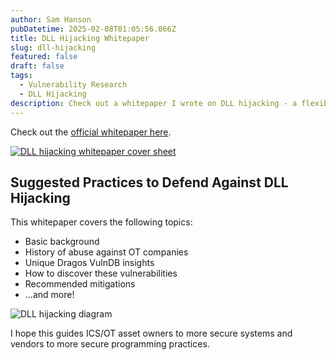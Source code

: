```yaml
---
author: Sam Hanson
pubDatetime: 2025-02-08T01:05:56.066Z
title: DLL Hijacking Whitepaper
slug: dll-hijacking
featured: false
draft: false
tags:
  - Vulnerability Research
  - DLL Hijacking
description: Check out a whitepaper I wrote on DLL hijacking - a flexible and commonly used attack technique.
---
```


Check out the [official whitepaper here](https://hub.dragos.com/hubfs/116-Whitepapers/Dragos_WP_DLL_Hijacking_FINAL.pdf?hsLang=en).

<a href="https://hub.dragos.com/hubfs/116-Whitepapers/Dragos_WP_DLL_Hijacking_FINAL.pdf?hsLang=en"><img src="/assets/dll-hijacking-whitepaper.png" class="sm:w-1/3 mx-auto" alt="DLL hijacking whitepaper cover sheet"></a>

## Suggested Practices to Defend Against DLL Hijacking

This whitepaper covers the following topics:

- Basic background
- History of abuse against OT companies
- Unique Dragos VulnDB insights
- How to discover these vulnerabilities
- Recommended mitigations
- ...and more!

<img src="/assets/dll-hijacking.png" class="sm:w-1/2 mx-auto" alt="DLL hijacking diagram">

I hope this guides ICS/OT asset owners to more secure systems and vendors to more secure programming practices.
